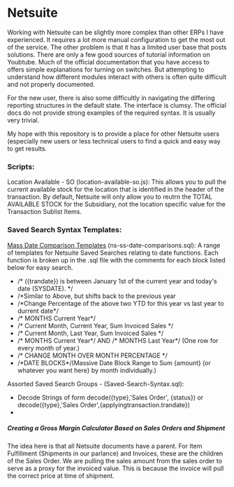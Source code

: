 # Netsuite

Working with Netsuite can be slightly more complex than other ERPs I have experienced. It requires a lot more manual configuration to get the most out of the service. The other problem is that it has a limited user base that posts solutions. There are only a few good sources of tutorial information on Youbtube. Much of the official documentation that you have access to offers simple explanations for turning on switches. But attempting to understand how different modules interact with others is often quite difficult and not properly documented.

For the new user, there is also some difficultly in navigating the differing reporting structures in the default state. The interface is clumsy. The official docs do not provide strong examples of the required syntax. It is usually very trivial.

My hope with this repository is to provide a place for other Netsuite users (especially new users or less technical users to find a quick and easy way to get results.

### Scripts:
Location Available - SO (location-available-so.js): 
This allows you to pull the current available stock for the location that is identified in the header of the transaction. By default, Netsuite will only allow you to reutrn the TOTAL AVAILABLE STOCK for the Subsidiary, not the location specific value for the Transaction Sublist Items.

### Saved Search Syntax Templates:
<u>Mass Date Comparison Templates</u> (ns-ss-date-comparisons.sql): 
A range of templates for Netsuite Saved Searches relating to date functions. Each function is broken up in the .sql file with the comments for each block listed below for easy search.
<ul>
  <li>/* ({trandate}) is between January 1st of the current year and today's date (SYSDATE). */</li>
  <li>/*Similar to Above, but shifts back to the previous year</li>
  <li>/*Change Percentage of the above two YTD for this year vs last year to durrent date*/</li>
  <li>/* MONTHS Current Year*/</li>
  <li>/* Current Month, Current Year, Sum Invoiced Sales */</li>
  <li>/* Current Month, Last Year, Sum Invoiced Sales */</li>
  <li>/* MONTHS Current Year*/ AND /* MONTHS Last Year*/ (One row for every month of year.)</li>
  <li>/* CHANGE MONTH OVER MONTH PERCENTAGE */</li>
  <li>/*DATE BLOCKS*/(Massive Date Block Range to Sum {amount} (or whatever you want here}  by month individually.)</li>
</ul>

Assorted Saved Search Groups - (Saved-Search-Syntax.sql):
<ul>
  <li>Decode Strings of form decode({type},'Sales Order', {status}) or decode({type},'Sales Order',{applyingtransaction.trandate}) </li>
  <li></li></li>
</ul>

##### Creating a Gross Margin Calculator Based on Sales Orders and Shipment
The idea here is that all Netsuite documents have a parent. For Item Fulfillment (Shipments in our parlance) and Invoices, these are the children of the Sales Order. We are pulling the sales amount from the sales order to serve as a proxy for the invoiced value. This is because the invoice will pull the correct price at time of shipment.

